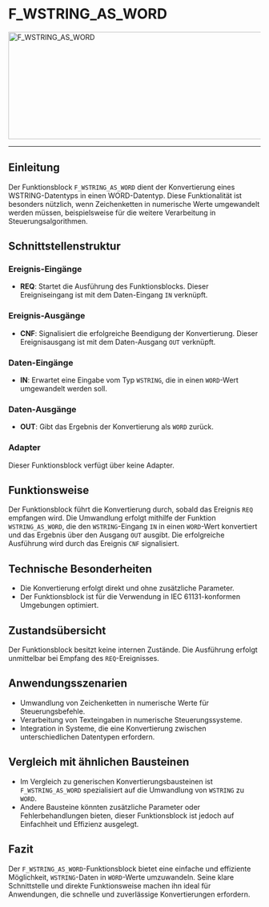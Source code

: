 # F_WSTRING_AS_WORD

<img width="1482" height="214" alt="F_WSTRING_AS_WORD" src="https://github.com/user-attachments/assets/a3b2eb5b-24e3-4685-bc76-b8864d468811" />

* * * * * * * * * *
## Einleitung
Der Funktionsblock `F_WSTRING_AS_WORD` dient der Konvertierung eines WSTRING-Datentyps in einen WORD-Datentyp. Diese Funktionalität ist besonders nützlich, wenn Zeichenketten in numerische Werte umgewandelt werden müssen, beispielsweise für die weitere Verarbeitung in Steuerungsalgorithmen.

## Schnittstellenstruktur
### **Ereignis-Eingänge**
- **REQ**: Startet die Ausführung des Funktionsblocks. Dieser Ereigniseingang ist mit dem Daten-Eingang `IN` verknüpft.

### **Ereignis-Ausgänge**
- **CNF**: Signalisiert die erfolgreiche Beendigung der Konvertierung. Dieser Ereignisausgang ist mit dem Daten-Ausgang `OUT` verknüpft.

### **Daten-Eingänge**
- **IN**: Erwartet eine Eingabe vom Typ `WSTRING`, die in einen `WORD`-Wert umgewandelt werden soll.

### **Daten-Ausgänge**
- **OUT**: Gibt das Ergebnis der Konvertierung als `WORD` zurück.

### **Adapter**
Dieser Funktionsblock verfügt über keine Adapter.

## Funktionsweise
Der Funktionsblock führt die Konvertierung durch, sobald das Ereignis `REQ` empfangen wird. Die Umwandlung erfolgt mithilfe der Funktion `WSTRING_AS_WORD`, die den `WSTRING`-Eingang `IN` in einen `WORD`-Wert konvertiert und das Ergebnis über den Ausgang `OUT` ausgibt. Die erfolgreiche Ausführung wird durch das Ereignis `CNF` signalisiert.

## Technische Besonderheiten
- Die Konvertierung erfolgt direkt und ohne zusätzliche Parameter.
- Der Funktionsblock ist für die Verwendung in IEC 61131-konformen Umgebungen optimiert.

## Zustandsübersicht
Der Funktionsblock besitzt keine internen Zustände. Die Ausführung erfolgt unmittelbar bei Empfang des `REQ`-Ereignisses.

## Anwendungsszenarien
- Umwandlung von Zeichenketten in numerische Werte für Steuerungsbefehle.
- Verarbeitung von Texteingaben in numerische Steuerungssysteme.
- Integration in Systeme, die eine Konvertierung zwischen unterschiedlichen Datentypen erfordern.

## Vergleich mit ähnlichen Bausteinen
- Im Vergleich zu generischen Konvertierungsbausteinen ist `F_WSTRING_AS_WORD` spezialisiert auf die Umwandlung von `WSTRING` zu `WORD`.
- Andere Bausteine könnten zusätzliche Parameter oder Fehlerbehandlungen bieten, dieser Funktionsblock ist jedoch auf Einfachheit und Effizienz ausgelegt.

## Fazit
Der `F_WSTRING_AS_WORD`-Funktionsblock bietet eine einfache und effiziente Möglichkeit, `WSTRING`-Daten in `WORD`-Werte umzuwandeln. Seine klare Schnittstelle und direkte Funktionsweise machen ihn ideal für Anwendungen, die schnelle und zuverlässige Konvertierungen erfordern.
